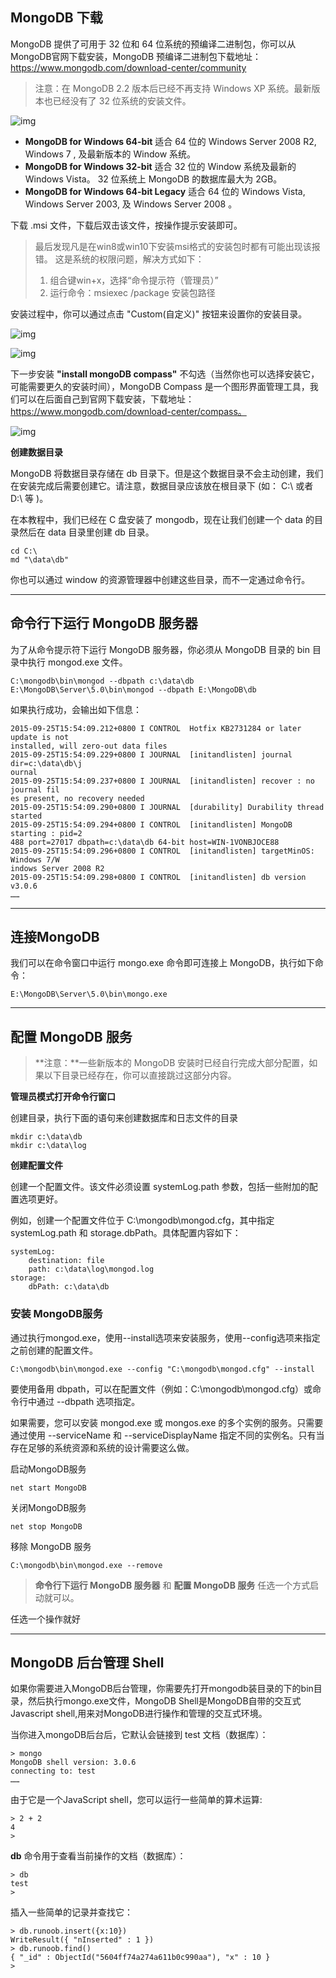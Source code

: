 ## MongoDB 下载

MongoDB 提供了可用于 32 位和 64 位系统的预编译二进制包，你可以从MongoDB官网下载安装，MongoDB 预编译二进制包下载地址：https://www.mongodb.com/download-center/community

> 注意：在 MongoDB 2.2 版本后已经不再支持 Windows XP 系统。最新版本也已经没有了 32 位系统的安装文件。

![img](https://www.runoob.com/wp-content/uploads/2013/10/B370EBF1-A8F8-483A-A05C-F0DE0A903A96.jpg)

- **MongoDB for Windows 64-bit** 适合 64 位的 Windows Server 2008 R2, Windows 7 , 及最新版本的 Window 系统。
- **MongoDB for Windows 32-bit** 适合 32 位的 Window 系统及最新的 Windows Vista。 32 位系统上 MongoDB 的数据库最大为 2GB。
- **MongoDB for Windows 64-bit Legacy** 适合 64 位的 Windows Vista, Windows Server 2003, 及 Windows Server 2008 。

下载 .msi 文件，下载后双击该文件，按操作提示安装即可。

> 最后发现凡是在win8或win10下安装msi格式的安装包时都有可能出现该报错。
>  这是系统的权限问题，解决方式如下：
>
> 1. 组合键win+x，选择“命令提示符（管理员）”
> 2. 运行命令：msiexec /package 安装包路径



安装过程中，你可以通过点击 "Custom(自定义)" 按钮来设置你的安装目录。

![img](https://www.runoob.com/wp-content/uploads/2013/10/win-install1.jpg)



![img](https://www.runoob.com/wp-content/uploads/2013/10/win-install2.jpg)

下一步安装 **"install mongoDB compass"** 不勾选（当然你也可以选择安装它，可能需要更久的安装时间），MongoDB Compass 是一个图形界面管理工具，我们可以在后面自己到官网下载安装，下载地址：https://www.mongodb.com/download-center/compass。

![img](https://www.runoob.com/wp-content/uploads/2013/10/8F7AF133-BE49-4BAB-9F93-88A9D666F6C0.jpg)

**创建数据目录**

MongoDB 将数据目录存储在 db 目录下。但是这个数据目录不会主动创建，我们在安装完成后需要创建它。请注意，数据目录应该放在根目录下 (如： C:\ 或者 D:\ 等 )。

在本教程中，我们已经在 C 盘安装了 mongodb，现在让我们创建一个 data 的目录然后在 data 目录里创建 db 目录。

```
cd C:\
md "\data\db"
```

你也可以通过 window 的资源管理器中创建这些目录，而不一定通过命令行。



------

## 命令行下运行 MongoDB 服务器

为了从命令提示符下运行 MongoDB 服务器，你必须从 MongoDB 目录的 bin 目录中执行 mongod.exe 文件。

```
C:\mongodb\bin\mongod --dbpath c:\data\db
E:\MongoDB\Server\5.0\bin\mongod --dbpath E:\MongoDB\db
```

如果执行成功，会输出如下信息：

```
2015-09-25T15:54:09.212+0800 I CONTROL  Hotfix KB2731284 or later update is not
installed, will zero-out data files
2015-09-25T15:54:09.229+0800 I JOURNAL  [initandlisten] journal dir=c:\data\db\j
ournal
2015-09-25T15:54:09.237+0800 I JOURNAL  [initandlisten] recover : no journal fil
es present, no recovery needed
2015-09-25T15:54:09.290+0800 I JOURNAL  [durability] Durability thread started
2015-09-25T15:54:09.294+0800 I CONTROL  [initandlisten] MongoDB starting : pid=2
488 port=27017 dbpath=c:\data\db 64-bit host=WIN-1VONBJOCE88
2015-09-25T15:54:09.296+0800 I CONTROL  [initandlisten] targetMinOS: Windows 7/W
indows Server 2008 R2
2015-09-25T15:54:09.298+0800 I CONTROL  [initandlisten] db version v3.0.6
……
```

------

## 连接MongoDB

我们可以在命令窗口中运行 mongo.exe 命令即可连接上 MongoDB，执行如下命令：

```
E:\MongoDB\Server\5.0\bin\mongo.exe
```

------

## 配置 MongoDB 服务

> **注意：**一些新版本的 MongoDB 安装时已经自行完成大部分配置，如果以下目录已经存在，你可以直接跳过这部分内容。

**管理员模式打开命令行窗口**

创建目录，执行下面的语句来创建数据库和日志文件的目录

```
mkdir c:\data\db
mkdir c:\data\log
```

**创建配置文件**

创建一个配置文件。该文件必须设置 systemLog.path 参数，包括一些附加的配置选项更好。

例如，创建一个配置文件位于 C:\mongodb\mongod.cfg，其中指定 systemLog.path 和 storage.dbPath。具体配置内容如下：

```
systemLog:
    destination: file
    path: c:\data\log\mongod.log
storage:
    dbPath: c:\data\db
```

### 安装 MongoDB服务

通过执行mongod.exe，使用--install选项来安装服务，使用--config选项来指定之前创建的配置文件。

```
C:\mongodb\bin\mongod.exe --config "C:\mongodb\mongod.cfg" --install
```

要使用备用 dbpath，可以在配置文件（例如：C:\mongodb\mongod.cfg）或命令行中通过 --dbpath 选项指定。

如果需要，您可以安装 mongod.exe 或 mongos.exe 的多个实例的服务。只需要通过使用 --serviceName 和 --serviceDisplayName 指定不同的实例名。只有当存在足够的系统资源和系统的设计需要这么做。

启动MongoDB服务

```
net start MongoDB
```

关闭MongoDB服务

```
net stop MongoDB
```

移除 MongoDB 服务

```
C:\mongodb\bin\mongod.exe --remove
```

> **命令行下运行 MongoDB 服务器** 和 **配置 MongoDB 服务** 任选一个方式启动就可以。

任选一个操作就好

------

## MongoDB 后台管理 Shell

如果你需要进入MongoDB后台管理，你需要先打开mongodb装目录的下的bin目录，然后执行mongo.exe文件，MongoDB Shell是MongoDB自带的交互式Javascript shell,用来对MongoDB进行操作和管理的交互式环境。

当你进入mongoDB后台后，它默认会链接到 test 文档（数据库）：

```
> mongo
MongoDB shell version: 3.0.6
connecting to: test
……
```

由于它是一个JavaScript shell，您可以运行一些简单的算术运算:

```
> 2 + 2
4
>
```

**db** 命令用于查看当前操作的文档（数据库）：

```
> db
test
>
```

插入一些简单的记录并查找它：

```
> db.runoob.insert({x:10})
WriteResult({ "nInserted" : 1 })
> db.runoob.find()
{ "_id" : ObjectId("5604ff74a274a611b0c990aa"), "x" : 10 }
>
```